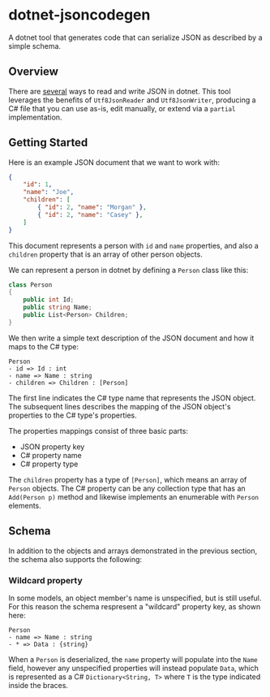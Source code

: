 # dotnet-jsoncodegen

A dotnet tool that generates code that can serialize JSON as described by a simple schema.

## Overview

There are [several](https://learn.microsoft.com/en-us/dotnet/standard/serialization/system-text-json/overview?pivots=dotnet-7-0) ways to read and write JSON in dotnet. This tool leverages the benefits of `Utf8JsonReader` and `Utf8JsonWriter`, producing a C# file that you can use as-is, edit manually, or extend via a `partial` implementation.

## Getting Started

Here is an example JSON document that we want to work with:

```json
{
    "id": 1,
    "name": "Joe",
    "children": [
        { "id": 2, "name": "Morgan" },
        { "id": 2, "name": "Casey" },
    ]
}
```

This document represents a person with `id` and `name` properties, and also a `children` property that is an array of other person objects.

We can represent a person in dotnet by defining a `Person` class like this:

```csharp
class Person
{
    public int Id;
    public string Name;
    public List<Person> Children;
}
```

We then write a simple text description of the JSON document and how it maps to the C# type:

```
Person
- id => Id : int
- name => Name : string
- children => Children : [Person]
```

The first line indicates the C# type name that represents the JSON object.
The subsequent lines describes the mapping of the JSON object's properties to the C# type's properties.

The properties mappings consist of three basic parts:
* JSON property key
* C# property name
* C# property type

The `children` property has a type of `[Person]`, which means an array of `Person` objects. The C# property can be any collection type that has an `Add(Person p)` method and likewise implements an enumerable with `Person` elements.

## Schema

In addition to the objects and arrays demonstrated in the previous section, the schema also supports the following:

### Wildcard property

In some models, an object member's name is unspecified, but is still useful. For this reason the schema respresent a "wildcard" property key, as shown here:

```
Person
- name => Name : string
- * => Data : {string}
```

When a `Person` is deserialized, the `name` property will populate into the `Name` field, however any unspecified properties will instead populate `Data`, which is represented as a C# `Dictionary<String, T>` where `T` is the type indicated inside the braces.
